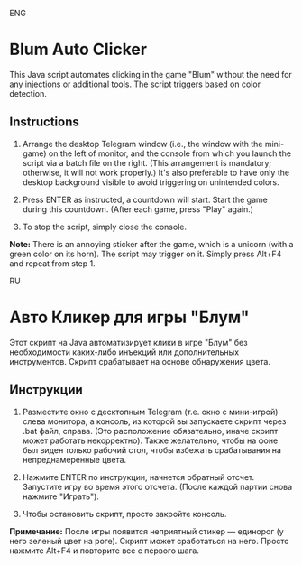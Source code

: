 ENG
# Blum Auto Clicker

This Java script automates clicking in the game "Blum" without the need for any injections or additional tools. The script triggers based on color detection.

## Instructions

1. Arrange the desktop Telegram window (i.e., the window with the mini-game) on the left of monitor, and the console from which you launch the script via a batch file on the right. (This arrangement is mandatory; otherwise, it will not work properly.) It's also preferable to have only the desktop background visible to avoid triggering on unintended colors.

2. Press ENTER as instructed, a countdown will start. Start the game during this countdown. (After each game, press "Play" again.)

3. To stop the script, simply close the console.

**Note:** There is an annoying sticker after the game, which is a unicorn (with a green color on its horn). The script may trigger on it. Simply press Alt+F4 and repeat from step 1.


RU
# Авто Кликер для игры "Блум"

Этот скрипт на Java автоматизирует клики в игре "Блум" без необходимости каких-либо инъекций или дополнительных инструментов. Скрипт срабатывает на основе обнаружения цвета.

## Инструкции

1. Разместите окно с десктопным Telegram (т.е. окно с мини-игрой) слева монитора, а консоль, из которой вы запускаете скрипт через .bat файл, справа. (Это расположение обязательно, иначе скрипт может работать некорректно). Также желательно, чтобы на фоне был виден только рабочий стол, чтобы избежать срабатывания на непреднамеренные цвета.

2. Нажмите ENTER по инструкции, начнется обратный отсчет. Запустите игру во время этого отсчета. (После каждой партии снова нажмите "Играть").

3. Чтобы остановить скрипт, просто закройте консоль.

**Примечание:** После игры появится неприятный стикер — единорог (у него зеленый цвет на роге). Скрипт может сработаться на него. Просто нажмите Alt+F4 и повторите все с первого шага.

